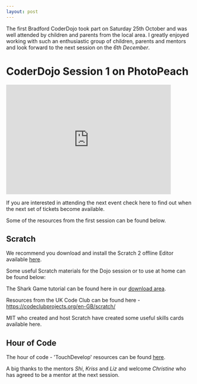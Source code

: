 ```yaml
---
layout: post
---
```

The first Bradford CoderDojo took part on Saturday 25th October and was well attended by children and parents from the local area. I greatly enjoyed working with such an enthusiastic group of children, parents and mentors and look forward to the next session on the _6th December_.

# CoderDojo Session 1 on PhotoPeach

<iframe width="445" height="296" src="http://photopeach.com/embed/v11hr7?mode=spiral" frameborder="0"></iframe>

If you are interested in attending the next event check here to find out when the next set of tickets become available.

Some of the resources from the first session can be found below.

## Scratch

We recommend you download and install the Scratch 2 offline Editor available [here](http://scratch.mit.edu/scratch2download/).

Some useful Scratch materials for the Dojo session or to use at home can be found below:

The Shark Game tutorial can be found here in our [download area](http://www.ticbradford.com/downloads/coderdojo).

Resources from the UK Code Club can be found here - https://codeclubprojects.org/en-GB/scratch/


MIT who created and host Scratch have created some useful skills cards available here.

## Hour of Code

The hour of code - 'TouchDevelop' resources can be found [here](https://www.touchdevelop.com/hourofcode2).

A big thanks to the mentors _Shi_, _Kriss_ and _Liz_ and welcome _Christine_ who has agreed to be a mentor at the next session.
